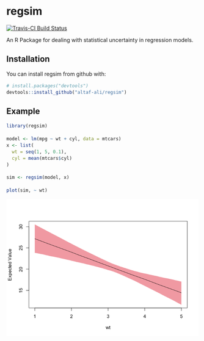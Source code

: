 
<!-- README.md is generated from README.Rmd. Please edit that file -->
regsim
======

[![Travis-CI Build Status](https://travis-ci.org/altaf-ali/regsim.svg?branch=master)](https://travis-ci.org/altaf-ali/regsim)

An R Package for dealing with statistical uncertainty in regression models.

Installation
------------

You can install regsim from github with:

``` r
# install.packages("devtools")
devtools::install_github("altaf-ali/regsim")
```

Example
-------

``` r
library(regsim)

model <- lm(mpg ~ wt + cyl, data = mtcars)
x <- list(
  wt = seq(1, 5, 0.1), 
  cyl = mean(mtcars$cyl)
)

sim <- regsim(model, x)

plot(sim, ~ wt)
```

![](README-example-1.png)

